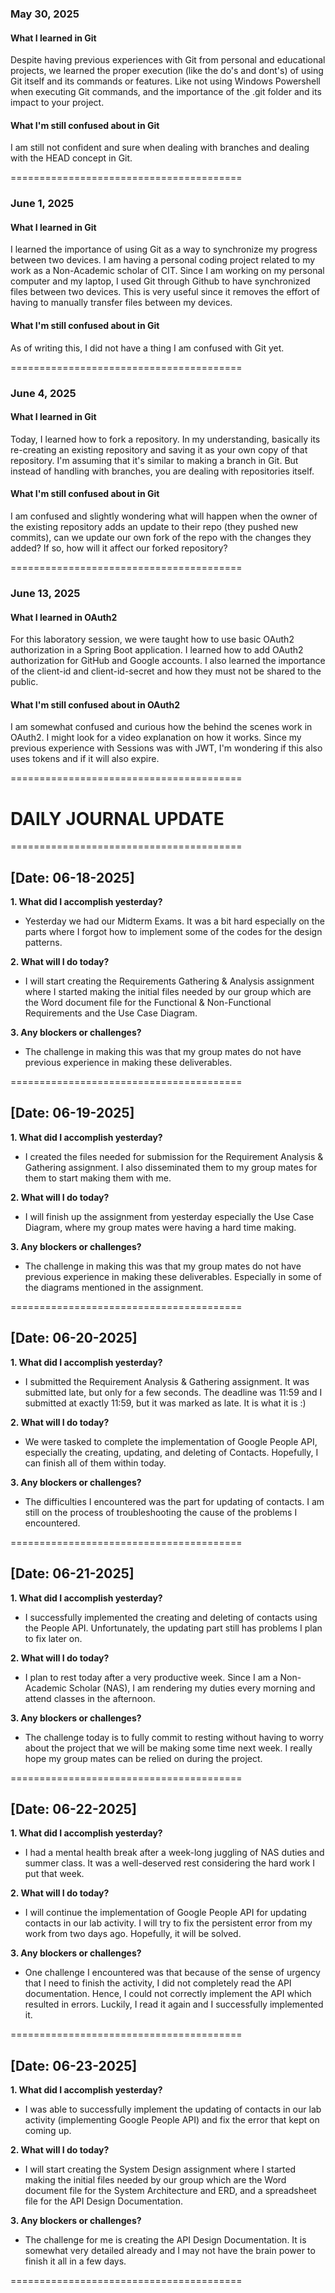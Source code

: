 ### May 30, 2025

#### What I learned in Git
Despite having previous experiences with Git from personal and educational projects, we learned the proper execution (like the do's and dont's) of using Git itself and its commands or features. Like not using Windows Powershell when executing  Git commands, and the importance of the .git folder and its impact to your project.

#### What I'm still confused about in Git
I am still not confident and sure when dealing with branches and dealing with the HEAD concept in Git.

========================================

### June 1, 2025

#### What I learned in Git
I learned the importance of using Git as a way to synchronize my progress between two devices. I am having a personal coding project related to my work as a Non-Academic scholar of CIT. Since I am working on my personal computer and my laptop, I used Git through Github to have synchronized files between two devices. This is very useful since it removes the effort of having to manually transfer files between my devices.

#### What I'm still confused about in Git
As of writing this, I did not have a thing I am confused with Git yet. 

========================================

### June 4, 2025

#### What I learned in Git
Today, I learned how to fork a repository. In my understanding, basically its re-creating an existing repository and saving it as your own copy of that repository. I'm assuming that it's similar to making a branch in Git. But instead of handling with branches, you are dealing with repositories itself. 

#### What I'm still confused about in Git
I am confused and slightly wondering what will happen when the owner of the existing repository adds an update to their repo (they pushed new commits), can we update our own fork of the repo with the changes they added? If so, how will it affect our forked repository?

========================================

### June 13, 2025

#### What I learned in OAuth2
For this laboratory session, we were taught how to use basic OAuth2 authorization in a Spring Boot application. I learned how to add OAuth2 authorization for GitHub and Google accounts. I also learned the importance of the client-id and client-id-secret and how they must not be shared to the public.

#### What I'm still confused about in OAuth2
I am somewhat confused and curious how the behind the scenes work in OAuth2. I might look for a video explanation on how it works. Since my previous experience with Sessions was with JWT, I'm wondering if this also uses tokens and if it will also expire.

========================================<br>
# DAILY JOURNAL UPDATE <br>
========================================<br>

## [Date: 06-18-2025]

**1. What did I accomplish yesterday?**
- Yesterday we had our Midterm Exams. It was a bit hard especially on the parts where I forgot how to implement some of the codes for the design patterns.

**2. What will I do today?**
- I will start creating the Requirements Gathering & Analysis assignment where I started making the initial files needed by our group which are the Word document file for the Functional & Non-Functional Requirements and the Use Case Diagram.

**3. Any blockers or challenges?**
- The challenge in making this was that my group mates do not have previous experience in making these deliverables.

========================================

## [Date: 06-19-2025]

**1. What did I accomplish yesterday?**
- I created the files needed for submission for the Requirement Analysis & Gathering assignment. I also disseminated them to my group mates for them to start making them with me.

**2. What will I do today?**
- I will finish up the assignment from yesterday especially the Use Case Diagram, where my group mates were having a hard time making.

**3. Any blockers or challenges?**
- The challenge in making this was that my group mates do not have previous experience in making these deliverables. Especially in some of the diagrams mentioned in the assignment.

========================================

## [Date: 06-20-2025]

**1. What did I accomplish yesterday?**
- I submitted the Requirement Analysis & Gathering assignment. It was submitted late, but only for a few seconds. The deadline was 11:59 and I submitted at exactly 11:59, but it was marked as late. It is what it is :)  

**2. What will I do today?**
- We were tasked to complete the implementation of Google People API, especially the creating, updating, and deleting of Contacts. Hopefully, I can finish all of them within today.

**3. Any blockers or challenges?**
- The difficulties I encountered was the part for updating of contacts. I am still on the process of troubleshooting the cause of the problems I encountered.

========================================

## [Date: 06-21-2025]

**1. What did I accomplish yesterday?**
- I successfully implemented the creating and deleting of contacts using the People API. Unfortunately, the updating part still has problems I plan to fix later on.

**2. What will I do today?**
- I plan to rest today after a very productive week. Since I am a Non-Academic Scholar (NAS), I am rendering my duties every morning and attend classes in the afternoon.

**3. Any blockers or challenges?**
- The challenge today is to fully commit to resting without having to worry about the project that we will be making some time next week. I really hope my group mates can be relied on during the project.

========================================

## [Date: 06-22-2025]

**1. What did I accomplish yesterday?**
- I had a mental health break after a week-long juggling of NAS duties and summer class. It was a well-deserved rest considering the hard work I put that week.

**2. What will I do today?**
- I will continue the implementation of Google People API for updating contacts in our lab activity. I will try to fix the persistent error from my work from two days ago. Hopefully, it will be solved.

**3. Any blockers or challenges?**
- One challenge I encountered was that because of the sense of urgency that I need to finish the activity, I did not completely read the API documentation. Hence, I could not correctly implement the API which resulted in errors. Luckily, I read it again and I successfully implemented it.

========================================

## [Date: 06-23-2025]

**1. What did I accomplish yesterday?**
- I was able to successfully implement the updating of contacts in our lab activity (implementing Google People API) and fix the error that kept on coming up.

**2. What will I do today?**
- I will start creating the System Design assignment where I started making the initial files needed by our group which are the Word document file for the System Architecture and ERD, and a spreadsheet file for the API Design Documentation.

**3. Any blockers or challenges?**
- The challenge for me is creating the API Design Documentation. It is somewhat very detailed already and I may not have the brain power to finish it all in a few days.

========================================